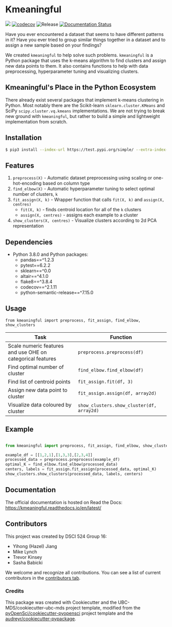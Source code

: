 # Kmeaningful 

![](https://github.com/UBC-MDS/kmeaningful/workflows/build/badge.svg) [![codecov](https://codecov.io/gh/UBC-MDS/kmeaningful/branch/main/graph/badge.svg)](https://codecov.io/gh/UBC-MDS/kmeaningful) ![Release](https://github.com/UBC-MDS/kmeaningful/workflows/Release/badge.svg) [![Documentation Status](https://readthedocs.org/projects/kmeaningful/badge/?version=latest)](https://kmeaningful.readthedocs.io/en/latest/?badge=latest)

Have you ever encountered a dataset that seems to have different patterns in it? Have you ever tried to group similar things together in a dataset and to assign a new sample based on your findings? 

We created `kmeaningful` to help solve such problems. `kmeaningful` is a Python package that uses the k-means algorithm to find clusters and assign new data points to them. It also contains functions to help with data preprocessing, hyperparameter tuning and visualizing clusters.

## Kmeaningful's Place in the Python Ecosystem

There already exist several packages that implement k-means clustering in Python. Most notably there are the Scikit-learn `sklearn.cluster.KMeans` and SciPy `scipy.cluster.vq.kmeans` implementations. We are not trying to break new ground with `kmeaningful`, but rather to build a simple and lightweight implementation from scratch.

## Installation

```bash
$ pip3 install --index-url https://test.pypi.org/simple/ --extra-index-url https://pypi.org/simple kmeaningful==0.2.0
```

## Features

1. `preprocess(X)` - Automatic dataset preprocessing using scaling or one-hot-encoding based on column type
2. `find_elbow(X)` - Automatic hyperparameter tuning to select optimal number of clusters, `k`
3. `fit_assign(X, k)` - Wrapper function that calls `fit(X, k)` and `assign(X, centres)`
    - `fit(X, k)` - finds centroid location for all of the `k` clusters
    - `assign(X, centres)` - assigns each example to a cluster
4. `show_clusters(X, centres)` - Visualize clusters according to 2d PCA representation

## Dependencies

- Python 3.8.0 and Python packages:
    - pandas==^1.2.3
    - pytest==6.2.2 
    - sklearn==^0.0 
    - altair==^4.1.0
    - flake8==^3.8.4 
    - codecov==^2.1.11
    - python-semantic-release==^7.15.0

## Usage

`from kmeaningful import preprocess, fit_assign, find_elbow, show_clusters`

| Task | Function  |
|------------|-----|
| Scale numeric features and use OHE on categorical features| `preprocess.preprocess(df)`|
| Find optimal number of cluster| `find_elbow.find_elbow(df)`|
| Find list of centroid points| `fit_assign.fit(df, 3)`|
| Assign new data point to cluster| `fit_assign.assign(df, array2d)`|
| Visualize data coloured by cluster| `show_clusters.show_cluster(df, array2d)`|

## Example

``` py

from kmeaningful import preprocess, fit_assign, find_elbow, show_clusters

example_df = [[1,2,1],[1,3,3],[2,3,4]]
processed_data = preprocess.preprocess(example_df)
optimal_K = find_elbow.find_elbow(processed_data)
centers, labels = fit_assign.fit_assign(processed_data, optimal_K)
show_clusters.show_clusters(processed_data, labels, centers)

```

## Documentation

The official documentation is hosted on Read the Docs: https://kmeaningful.readthedocs.io/en/latest/

## Contributors
This project was created by DSCI 524 Group 16: 
- Yihong (Hazel) Jiang
- Mike Lynch
- Trevor Kinsey
- Sasha Babicki

We welcome and recognize all contributions. You can see a list of current contributors in the [contributors tab](https://github.com/UBC-MDS/kmeaningful/graphs/contributors).

### Credits

This package was created with Cookiecutter and the UBC-MDS/cookiecutter-ubc-mds project template, modified from the [pyOpenSci/cookiecutter-pyopensci](https://github.com/pyOpenSci/cookiecutter-pyopensci) project template and the [audreyr/cookiecutter-pypackage](https://github.com/audreyr/cookiecutter-pypackage).
